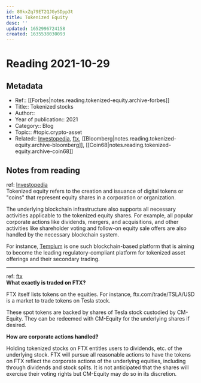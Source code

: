 ```yaml
---
id: 80kxZq79ET2QJGySDpp3t
title: Tokenized Equity
desc: ''
updated: 1652996724158
created: 1635538030093
---
```

# Reading 2021-10-29

## Metadata

- Ref:: [[Forbes|notes.reading.tokenized-equity.archive-forbes]]
- Title:: Tokenized stocks
- Author:: 
- Year of publication:: 2021
- Category:: Blog
- Topic:: #topic.crypto-asset
- Related:: [Investopedia](https://www.investopedia.com/terms/t/tokenized-equity.asp), [ftx](https://help.ftx.com/hc/en-us/articles/360051229472-Tokenized-Stocks), [[Bloomberg|notes.reading.tokenized-equity.archive-bloomberg]], [[Coin68|notes.reading.tokenized-equity.archive-coin68]]

## Notes from reading

ref: [Investopedia](https://www.investopedia.com/terms/t/tokenized-equity.asp)  
Tokenized equity refers to the creation and issuance of digital tokens or "coins" that represent equity shares in a corporation or organization.

The underlying blockchain infrastructure also supports all necessary activities applicable to the tokenized equity shares. For example, all popular corporate actions like dividends, mergers, and acquisitions, and other activities like shareholder voting and follow-on equity sale offers are also handled by the necessary blockchain system.

For instance, [Templum](https://www.templuminc.com/) is one such blockchain-based platform that is aiming to become the leading regulatory-compliant platform for tokenized asset offerings and their secondary trading.

---
ref: [ftx](https://help.ftx.com/hc/en-us/articles/360051229472-Tokenized-Stocks)  
**What exactly is traded on FTX?**

FTX itself lists tokens on the equities.  For instance, ftx.com/trade/TSLA/USD is a market to trade tokens on Tesla stock.

These spot tokens are backed by shares of Tesla stock custodied by CM-Equity.  They can be redeemed with CM-Equity for the underlying shares if desired.

**How are corporate actions handled?**

Holding tokenized stocks on FTX entitles users to dividends, etc. of the underlying stock.  FTX will pursue all reasonable actions to have the tokens on FTX reflect the corporate actions of the underlying equities, including through dividends and stock splits.  It is not anticipated that the shares will exercise their voting rights but CM-Equity may do so in its discretion.
